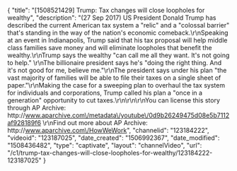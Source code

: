 {
    "title": "[1508521429] Trump: Tax changes will close loopholes for wealthy",
    "description": "(27 Sep 2017) US President Donald Trump has described the current American tax system a \"relic\" and a \"colossal barrier\" that's standing in the way of the nation's economic comeback.\r\nSpeaking at an event in Indianapolis, Trump said that his tax proposal will help middle class families save money and will eliminate loopholes that benefit the wealthy.\r\nTrump says the wealthy \"can call me all they want. It's not going to help.\" \r\nThe billionaire president says he's \"doing the right thing. And it's not good for me, believe me.\"\r\nThe president says under his plan \"the vast majority of families will be able to file their taxes on a single sheet of paper.\"\r\nMaking the case for a sweeping plan to overhaul the tax system for individuals and corporations, Trump called his plan a \"once in a generation\" opportunity to cut taxes.\r\n\r\n\r\nYou can license this story through AP Archive: http:\/\/www.aparchive.com\/metadata\/youtube\/0d9b26249475d08e5b7112af928189f6 \r\nFind out more about AP Archive: http:\/\/www.aparchive.com\/HowWeWork",
    "channelid": "123184222",
    "videoid": "123187025",
    "date_created": "1506992367",
    "date_modified": "1508436482",
    "type": "captivate",
    "layout": "channelVideo",
    "url": "\/c1\/trump-tax-changes-will-close-loopholes-for-wealthy\/123184222-123187025"
}